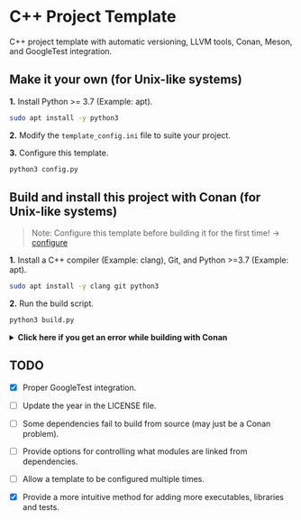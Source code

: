 # **C++ Project Template**

C++ project template with automatic versioning, LLVM tools, Conan, Meson, and GoogleTest integration.

## **Make it your own (for Unix-like systems)**

**1.** Install Python >= 3.7 (Example: apt).

```bash
sudo apt install -y python3
```

**2.** Modify the `template_config.ini` file to suite your project.

**3.** Configure this template.

```bash
python3 config.py
```

## **Build and install this project with Conan (for Unix-like systems)**

> Note: Configure this template before building it for the first time! -> [configure](#make-it-your-own-for-unix-like-systems)

**1.** Install a C++ compiler (Example: clang), Git, and Python >=3.7 (Example: apt).

```bash
sudo apt install -y clang git python3
```

**2.** Run the build script.

```bash
python3 build.py
```

<details>
<summary> <strong>Click here if you get an error while building with Conan</strong> </summary>

#### Failed to build dependency from source

```
CMake Error at /usr/local/share/cmake-3.26/Modules/CmakeTestCXXCompiler.cmake:60 (message):
  The C++ compiler

    "/usr/bin/c++"

  is not able to compile a simple test program.
```

<details>
<summary> <strong>Click here if this is your error</strong> </summary>

A dependency likely passed invalid compiler flags. Try using a different compiler.

**1.** Clear the Conan cache.

```bash
yes | conan remove "*"
```

**2.** If you ran 'conan build', delete the build directory (do not do this if you ran 'conan create').

```bash
rm -rf build
```

**3.** Set a different compiler for CMake to use.

- For Clang:

```bash
export CC=clang
export CXX=clang++
```

- For GCC:

```bash
export CC=gcc
export CXX=g++
```

</details>

#### Conan related error

See the official [Conan FAQ](https://docs.conan.io/2/knowledge/faq.html) for help with common errors.

</details>

## **TODO**

- [X] Proper GoogleTest integration.
- [ ] Update the year in the LICENSE file.
- [ ] Some dependencies fail to build from source (may just be a Conan problem).
- [ ] Provide options for controlling what modules are linked from dependencies.
- [ ] Allow a template to be configured multiple times.
- [X] Provide a more intuitive method for adding more executables, libraries and tests.


